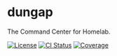 # dungap

The Command Center for Homelab.

[![License](https://img.shields.io/github/license/kilip/dungap?style=flat-square)](https://github.com/kilip/dungap?tab=MIT-1-ov-file)
[![CI Status](https://img.shields.io/github/actions/workflow/status/kilip/dungap/ci.yaml?style=flat-square)](https://github.com/api-platform/demo/actions?workflow=CI)
[![Coverage](https://img.shields.io/codecov/c/github/kilip/dungap?style=flat-square)](https://app.codecov.io/gh/kilip/dungap)
